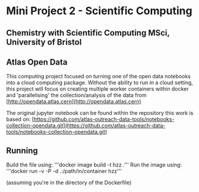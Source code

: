 # Mini Project 2 - Scientific Computing
## Chemistry with Scientific Computing MSci, University of Bristol

## Atlas Open Data
This computing project focused on turning one of the open data notebooks into a cloud computing package. Without the ability to run in a cloud setting, this project will focus on creating multiple worker containers within docker and 'parallelising' the collection/analysis of the data from [http://opendata.atlas.cern](http://opendata.atlas.cern)

The original jupyter notebook can be found within the repository this work is based on:
[https://github.com/atlas-outreach-data-tools/notebooks-collection-opendata.git](https://github.com/atlas-outreach-data-tools/notebooks-collection-opendata.git)

## Running
Build the file using:
'''docker image build -t hzz .'''
Run the image using:
'''docker run -v -P -d .:/path/in/container hzz'''

(assuming you're in the directory of the Dockerfile)
